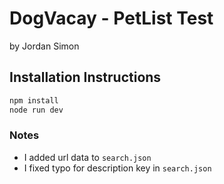 # DogVacay - PetList Test
by Jordan Simon

## Installation Instructions

```sh
npm install
node run dev
```

### Notes
* I added url data to `search.json`
* I fixed typo for description key in `search.json`